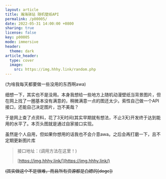 ```yaml
---
layout: article
title: 瀚海驿站 随机壁纸API
permalink: /p00005/
date: 2022-05-31 14:00:00 +0800
sharing: true
license: false
key: p00005
mode: immersive
header:
  theme: dark
article_header:
  type: cover
  image:
    src: https://img.hhhy.link/random.php
---
```

(为啥我每天都要做一些没用的东西啊awa)<!--more-->

细想一下，其实也不是没用。本身我想给一些地方上随机动漫壁纸当背景图片，但在网上找了一圈基本没有满意的，稍微满意一点的图还太少。索性自己做一个API接口，还能自己决定图片，岂不美哉？

于是网上查了点资料，花了3天时间(其实早期就有想法，不止3天)开发终于达到能用的水平了。本页头图就是通过自家接口实现。

虽然是个人自用，但如果你想用的话我也不会介意awa。之后会再打磨一下，且不定期更新图片库

> 接口地址：(调用方法在这里！)
>
> [https://img.hhhy.link/](https://img.hhhy.link/)

<del>(其实做这个不是很难，而且所有资源都是白嫖的[doge])</del>

